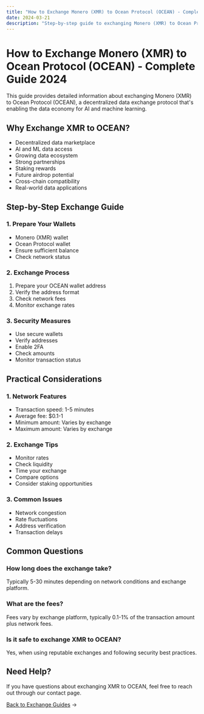 ```yaml
---
title: "How to Exchange Monero (XMR) to Ocean Protocol (OCEAN) - Complete Guide 2024"
date: 2024-03-21
description: "Step-by-step guide to exchanging Monero (XMR) to Ocean Protocol (OCEAN). Learn about exchange methods, security measures, and OCEAN's potential in data and AI markets."
---
```


# How to Exchange Monero (XMR) to Ocean Protocol (OCEAN) - Complete Guide 2024

This guide provides detailed information about exchanging Monero (XMR) to Ocean Protocol (OCEAN), a decentralized data exchange protocol that's enabling the data economy for AI and machine learning.

## Why Exchange XMR to OCEAN?

-   Decentralized data marketplace
-   AI and ML data access
-   Growing data ecosystem
-   Strong partnerships
-   Staking rewards
-   Future airdrop potential
-   Cross-chain compatibility
-   Real-world data applications

## Step-by-Step Exchange Guide

### 1. Prepare Your Wallets

-   Monero (XMR) wallet
-   Ocean Protocol wallet
-   Ensure sufficient balance
-   Check network status

### 2. Exchange Process

1. Prepare your OCEAN wallet address
2. Verify the address format
3. Check network fees
4. Monitor exchange rates

### 3. Security Measures

-   Use secure wallets
-   Verify addresses
-   Enable 2FA
-   Check amounts
-   Monitor transaction status

## Practical Considerations

### 1. Network Features

-   Transaction speed: 1-5 minutes
-   Average fee: $0.1-1
-   Minimum amount: Varies by exchange
-   Maximum amount: Varies by exchange

### 2. Exchange Tips

-   Monitor rates
-   Check liquidity
-   Time your exchange
-   Compare options
-   Consider staking opportunities

### 3. Common Issues

-   Network congestion
-   Rate fluctuations
-   Address verification
-   Transaction delays

## Common Questions

### How long does the exchange take?

Typically 5-30 minutes depending on network conditions and exchange platform.

### What are the fees?

Fees vary by exchange platform, typically 0.1-1% of the transaction amount plus network fees.

### Is it safe to exchange XMR to OCEAN?

Yes, when using reputable exchanges and following security best practices.

## Need Help?

If you have questions about exchanging XMR to OCEAN, feel free to reach out through our contact page.

[Back to Exchange Guides](/exchanges/) →
